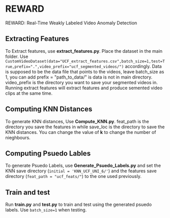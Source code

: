 # REWARD
REWARD: Real-Time Weakly Labeled Video Anomaly Detection
## Extracting Features
To Extract features, use **extract_features.py**. Place the dataset in the main folder.
Use `CustomVideoDataset(data="UCF_extract_features.csv",batch_size=1,test=True,prefix=".",video_prefix="ucf_segmented_videos/")` accordingly. 
Data is supposed to be the data file that points to the videos, leave batch_size as 1, you can add prefix = "path_to_data/" is data is not in main directory. video_prefix is the directory you want to save your segmented videos in. Running extract features will extract features and produce semented video clips at the same time.
## Computing KNN Distances
To generate KNN distances, Use **Compute_KNN.py**. feat_path is the directory you save the features in while save_loc is the directory to save the KNN distances. You can change the value of **k** to change the number of nieghbours.
## Computing Psuedo Lables
To generate Psuedo Labels, use **Generate_Psuedo_Labels.py** and set the KNN save directory (`initial = 'KNN_UCF_UNI_6/'`) and the features save directory (`feat_path = "ucf_feats/"`) to the one used previously.
## Train and test
Run **train.py** and **test.py** to train and test using the generated psuedo labels. Use `batch_size=1` when testing.

